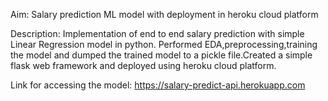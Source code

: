 Aim: Salary prediction ML model with deployment in heroku cloud platform

Description: Implementation of end to end salary prediction with simple Linear Regression model in python. Performed EDA,preprocessing,training the model and dumped the trained model to a pickle file.Created a simple flask web framework and deployed using heroku cloud platform.


Link for accessing the model: https://salary-predict-api.herokuapp.com
